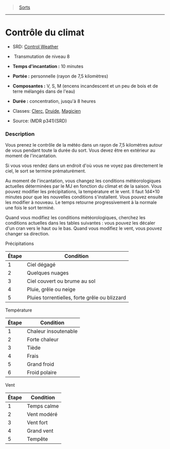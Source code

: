 ﻿---
!SpellItem
Family: SpellHD
Name: Contrôle du climat
AltName: '[Control Weather](srd_spells_control_weather.md)'
Type: Transmutation
Level: 8
CastingTime: 10 minutes
Range: personnelle (rayon de 7,5 kilomètres)
Components: V, S, M (encens incandescent et un peu de bois et de terre mélangés dans de l'eau)
Duration: concentration, jusqu'à 8 heures
Classes: '[Clerc](hd_cleric.md), [Druide](hd_druid.md), [Magicien](hd_wizard.md)'
Source: (MDR p341)(SRD)
Id: spells_hd.md#contrôle-du-climat
ParentLink: spells_hd.md#sorts
ParentName: Sorts
NameLevel: 1
Attributes: {}
---
> [Sorts](hd_spells.md)

---

# Contrôle du climat

- SRD: [Control Weather](srd_spells_control_weather.md)

-  Transmutation de niveau 8

- **Temps d'incantation :** 10 minutes

- **Portée :** personnelle (rayon de 7,5 kilomètres)

- **Composantes :** V, S, M (encens incandescent et un peu de bois et de terre mélangés dans de l'eau)

- **Durée :** concentration, jusqu'à 8 heures

- Classes: [Clerc](hd_cleric.md), [Druide](hd_druid.md), [Magicien](hd_wizard.md)

- Source: (MDR p341)(SRD)

### Description

Vous prenez le contrôle de la météo dans un rayon de 7,5 kilomètres autour de vous pendant toute la durée du sort. Vous devez être en extérieur au moment de l'incantation.

Si vous vous rendez dans un endroit d'où vous ne voyez pas directement le ciel, le sort se termine prématurément.

Au moment de l'incantation, vous changez les conditions météorologiques actuelles déterminées par le MJ en fonction du climat et de la saison. Vous pouvez modifier les précipitations, la température et le vent. Il faut 1d4×10 minutes pour que les nouvelles conditions s'installent. Vous pouvez ensuite les modifier à nouveau. Le temps retourne progressivement à la normale une fois le sort terminé.

Quand vous modifiez les conditions météorologiques, cherchez les conditions actuelles dans les tables suivantes : vous pouvez les décaler d'un cran vers le haut ou le bas. Quand vous modifiez le vent, vous pouvez changer sa direction.

Précipitations

|Étape|Condition|
|---|---|
|1|Ciel dégagé|
|2|Quelques nuages|
|3|Ciel couvert ou brume au sol|
|4|Pluie, grêle ou neige|
|5|Pluies torrentielles, forte grêle ou blizzard|

Température

|Étape|Condition|
|---|---|
|1|Chaleur insoutenable|
|2|Forte chaleur|
|3|Tiède|
|4|Frais|
|5|Grand froid|
|6|Froid polaire|

Vent

|Étape|Condition|
|---|---|
|1|Temps calme|
|2|Vent modéré|
|3|Vent fort|
|4|Grand vent|
|5|Tempête|

